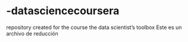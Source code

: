 # -datasciencecoursera
repository created for the course the data scientist’s toolbox
Este es un archivo de reducción
